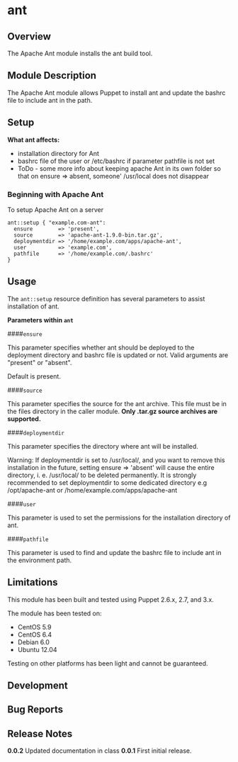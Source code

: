 ant
====


Overview
--------

The Apache Ant module installs the ant build tool.


Module Description
-------------------

The Apache Ant module allows Puppet to install ant and update the bashrc file to include ant in the path. 

Setup
-----

**What ant affects:**

* installation directory for Ant
* bashrc file of the user or /etc/bashrc if parameter pathfile is not set 
* ToDo - some more info about keeping apache Ant in its own folder so that on ensure => absent, someone' /usr/local does not disappear
	
### Beginning with Apache Ant

To setup Apache Ant on a server

    ant::setup { "example.com-ant":
      ensure        => 'present',
      source        => 'apache-ant-1.9.0-bin.tar.gz',
      deploymentdir => '/home/example.com/apps/apache-ant',
      user          => 'example.com',
      pathfile      => '/home/example.com/.bashrc'
    }

Usage
------

The `ant::setup` resource definition has several parameters to assist installation of ant.

**Parameters within `ant`**

####`ensure`

This parameter specifies whether ant should be deployed to the deployment directory and bashrc file is updated or not.
Valid arguments are "present" or "absent".

Default is present.


####`source`

This parameter specifies the source for the ant archive. 
This file must be in the files directory in the caller module. 
**Only .tar.gz source archives are supported.**

####`deploymentdir`

This parameter specifies the directory where ant will be installed.

Warning: If deploymentdir is set to /usr/local/, and you want to remove this installation in the future, setting ensure => 'absent' will cause the entire directory, i. e. /usr/local/ to be deleted permanently. It is strongly recommended to set deploymentdir to some dedicated directory e.g /opt/apache-ant or /home/example.com/apps/apache-ant

####`user`

This parameter is used to set the permissions for the installation directory of ant.

####`pathfile`

This parameter is used to find and update the bashrc file to include ant in the environment path.


Limitations
------------

This module has been built and tested using Puppet 2.6.x, 2.7, and 3.x.

The module has been tested on:

* CentOS 5.9
* CentOS 6.4
* Debian 6.0 
* Ubuntu 12.04

Testing on other platforms has been light and cannot be guaranteed. 

Development
------------

Bug Reports
-----------

Release Notes
--------------

**0.0.2**
Updated documentation in class
**0.0.1**
First initial release.
